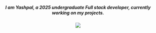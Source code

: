 <p align="left"> <img width="1" src="https://komarev.com/ghpvc/?username=yshplsngh&label=Profile%20views&color=0e75b6&style=flat" alt="yshplsngh" /> </p>
  <h5 align="center">
    I am Yashpal, a 2025 undergraduate Full stack developer, currently working on my projects.
  </h5>
<p align="center">
  <img align="center" src="https://wallpaperaccess.com//full/8881418.gif">
</p>
